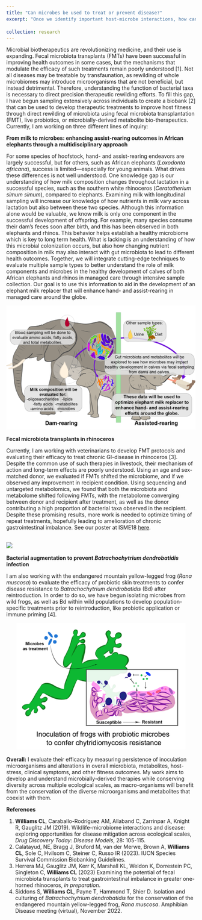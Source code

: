 ```yaml
---
title: "Can microbes be used to treat or prevent disease?"
excerpt: "Once we identify important host-microbe interactions, how can we recover keystone microbes to improve host fitness? Microbial biotherapeutics are revolutionizing medicine, and their use is expanding. Microbes have been linked to multiple disease states and have also been used as treatment in humans and animals, such as whole microbiome transfaunation or fecal microbiota transplantation (FMT), to individual microbiota, like probiotics. Despite their success in improving health outcomes in some cases, the mechanisms that modulate the efficacy of such treatments remain poorly understood. My work aims to develop and understand microbially-derived therapies while conserving diversity across multiple ecological scales, as macro-organisms will benefit from the conservation of the diverse microorganisms and metabolites that coexist with them."

collection: research
---
```


Microbial biotherapeutics are revolutionizing medicine, and their use is expanding. Fecal microbiota transplants (FMTs) have been successful in improving health outcomes in some cases, but the mechanisms that modulate the efficacy of such treatments remain poorly understood [1]. Not all diseases may be treatable by transfaunation, as rewilding of whole microbiomes may introduce microorganisms that are not beneficial, but instead detrimental. Therefore, understanding the function of bacterial taxa is necessary to direct precision therapeutic rewilding efforts. To fill this gap, I have begun sampling extensively across individuals to create a biobank [2] that can be used to develop therapeutic treatments to improve host fitness through direct rewilding of microbiota using fecal microbiota transplantation (FMT), live probiotics, or microbially-derived metabolite bio-therapeutics. Currently, I am working on three different lines of inquiry:

<b> From milk to microbes: enhancing assist-rearing outcomes in African elephants through a multidisciplinary approach</b>

For some species of hoofstock, hand- and assist-rearing endeavors are largely successful, but for others, such as African elephants (<i>Loxodonta africana</i>),
success is limited—especially for young animals. What drives these differences is not well understood. One knowledge gap is our understanding of how milk composition
changes throughout lactation in a successful species, such as the southern white rhinoceros (<i>Ceratotherium simum simum</i>), compared to elephants. Examining milk
with longitudinal sampling will increase our knowledge of how nutrients in milk vary across lactation but also between these two species. Although this information alone would be
valuable, we know milk is only one component in the successful development of offspring. For example, many species consume their dam’s feces soon after birth, and this has been
observed in both elephants and rhinos. This behavior helps establish a healthy microbiome which is key to long term health. What is lacking is an understanding of how
this microbial colonization occurs, but also how changing nutrient composition in milk may also interact with gut microbiota to lead to different health outcomes. Together, we will
integrate cutting-edge techniques to evaluate multiple sample types to better understand the role of milk components and microbes in the healthy development of calves of both African elephants and rhinos in managed care through intensive sample collection. Our goal is to use this information to aid in the development of an elephant milk replacer that will enhance hand- and assist-rearing in managed care around the globe.
<p align='center'>
	<img src='/images/Elephant_rewilding.png' width='550px'>
</p> 

<b> Fecal microbiota transplants in rhinoceros</b>

Currently, I am working with veterinarians to develop FMT protocols and evaluating their efficacy to treat chronic GI-disease in rhinoceros [3]. Despite the common use of such therapies in livestock, their mechanism of action and long-term effects are poorly understood. Using an age and sex-matched donor, we evaluated if FMTs shifted the microbiome, and if we observed any improvement in recipient condition. Using sequencing and untargeted metabolomics, we found that both the microbiota and metabolome shifted following FMTs, with the metabolome converging between donor and recipient after treatment, as well as the donor contributing a high proportion of bacterial taxa observed in the recipient. Despite these promising results, more work is needed to optimize timing of repeat treatments, hopefully leading to amelioration of chronic gastrointestinal imbalance. See our poster at ISME18 [here](<https://michellejherrera.weebly.com/isme-conference-2022.html>).

 <br/><img src='/images/500x300.png'>

<b> Bacterial augmentation to prevent <i>Batrachochytrium dendrobatidis</i> infection </b>

 I am also working with the endangered mountain yellow-legged frog (<i>Rana muscosa</i>) to evaluate the efficacy of probiotic skin treatments to confer disease resistance to <i>Batrachochytrium dendrobatidis</i> (Bd) after reintroduction. In order to do so, we have begun isolating microbes from wild frogs, as well as Bd within wild populations to develop population-specific treatments prior to reintroduction, like probiotic application or immune priming [4]. 
 
<p align='center'>
	<img src='/images/Frog.png' width='450px'>
</p> 
  
<b>Overall:</b> I evaluate their efficacy by measuring persistence of inoculation microorganisms and alterations in overall microbiota, metabolites, host-stress, clinical symptoms, and other fitness outcomes. My work aims to develop and understand microbially-derived therapies while conserving diversity across multiple ecological scales, as macro-organisms will benefit from the conservation of the diverse microorganisms and metabolites that coexist with them.

<b>References</b>
1. <b>Williams CL</b>, Caraballo-Rodríguez AM, Allaband C, Zarrinpar A, Knight R, Gauglitz JM (2019). Wildlife-microbiome interactions and disease: exploring opportunities for disease mitigation across ecological scales, <i>Drug Discovery Today: Disease Models</i>, 28: 105-115.
2. Calatayud, NE, Bragg J, Bruford M, van der Merwe, Brown A, <b>Williams CL</b>, Sole C, Hvilsom C, Steiner C, Russo IR (2023). IUCN Species Survival Commission Biobanking Guidelines.
3. Herrera MJ, Gauglitz JM, Kerr K, Marshall KL, Weldon K, Dorrestein PC, Singleton C, <b>Williams CL</b> (2023) Examining the potential of fecal microbiota transplants to treat gastrointestinal imbalance in greater one-horned rhinoceros, <i>in preparation</i>.
4. Siddons S, <b>Williams CL</b>, Payne T, Hammond T, Shier D. Isolation and culturing of <i>Batrachochytrium dendrobatidis</i> for the conservation of the endangered mountain yellow-legged frog, <i>Rana muscosa</i>. Amphibian Disease meeting (virtual), November 2022.
